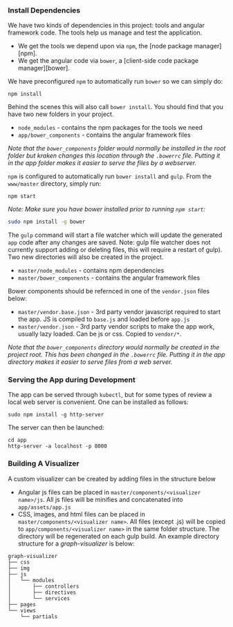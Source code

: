 ### Install Dependencies

We have two kinds of dependencies in this project: tools and angular framework code.  The tools help
us manage and test the application.

* We get the tools we depend upon via `npm`, the [node package manager][npm].
* We get the angular code via `bower`, a [client-side code package manager][bower].

We have preconfigured `npm` to automatically run `bower` so we can simply do:

```
npm install
```

Behind the scenes this will also call `bower install`.  You should find that you have two new
folders in your project.

* `node_modules` - contains the npm packages for the tools we need
* `app/bower_components` - contains the angular framework files

*Note that the `bower_components` folder would normally be installed in the root folder but
kraken changes this location through the `.bowerrc` file.  Putting it in the app folder makes
it easier to serve the files by a webserver.*



`npm` is configured to automatically run `bower install` and `gulp`. From the `www/master` directory, simply run:

```
npm start
```

*Note: Make sure you have bower installed prior to running `npm start`:*

```bash
sudo npm install -g bower
```

The `gulp` command will start a file watcher which will update the generated `app` code after any changes are saved. Note: gulp file watcher does not currently support adding or deleting files, this will require a restart of gulp). Two new directories will also be created in the project.

* `master/node_modules` - contains npm dependencies
* `master/bower_components` - contains the angular framework files

Bower components should be refernced in one of the `vendor.json` files below:

* `master/vendor.base.json` - 3rd party vendor javascript required to start the app. JS is compiled to `base.js` and loaded before `app.js`
* `master/vendor.json` - 3rd party vendor scripts to make the app work, usually lazy loaded. Can be js or css. Copied to `vendor/*`.

*Note that the `bower_components` directory would normally be created in the project root. This has been changed in the `.bowerrc` file. Putting it in the app directory makes it easier to serve files from a web server.*

### Serving the App during Development

The app can be served through `kubectl`, but for some types of review a local web server is convenient. One can be installed as follows:

```
sudo npm install -g http-server
```

The server can then be launched:

```
cd app
http-server -a localhost -p 8000
```

### Building A Visualizer

A custom visualizer can be created by adding files in the structure below
* Angular js files can be placed in `master/components/<visualizer name>/js`. All js files will be minifies and concatenated into `app/assets/app.js`
* CSS, images, and html files can be placed in `master/components/<visualizer name>`. All files (except .js) will be copied to `app/components/<visualizer name>` in the same folder structure. The directory will be regenerated on each gulp build. An example directory structure for a _graph-visualizer_ is below:
```
graph-visualizer
├── css
├── img
├── js
│   └── modules
│       ├── controllers
│       ├── directives
│       └── services
├── pages
└── views
    └── partials
```




